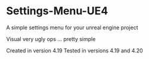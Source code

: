 # Settings-Menu-UE4
A simple settings menu for your unreal engine project


Visual very ugly ops ... pretty simple


Created in version 4.19
Tested in versions 4.19 and 4.20

